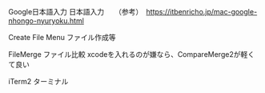 Google日本語入力       日本語入力　　（参考）　https://itbenricho.jp/mac-google-nhongo-nyuryoku.html

Create File Menu      ファイル作成等

FileMerge             ファイル比較     xcodeを入れるのが嫌なら、CompareMerge2が軽くて良い

iTerm2                ターミナル
